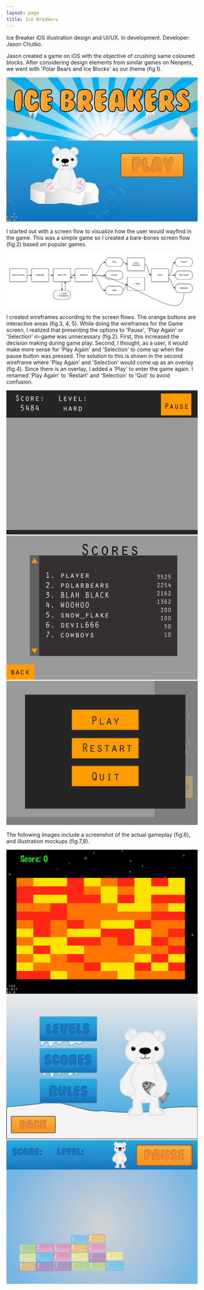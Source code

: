 ```yaml
---
layout: page
title: Ice Breakers
---
```


Ice Breaker iOS illustration design and UI/UX. In development. Developer: Jason Chutko.

Jason created a game on iOS with the objective of crushing same coloured blocks. After
considering design elements from similar games on Neopets, we went with 'Polar Bears and
Ice Blocks' as our theme (fig.1).

![ice breakers](/images/ice-breakers.jpg)

I started out with a screen flow to visualize how the user would wayfind in the game.
This was a simple game so I created a bare-bones screen flow (fig.2) based on popular
games.

![ice breakers](/images/icebreakers_screen_flow.png)

I created wireframes according to the screen flows. The orange buttons are interactive areas (fig.3, 4, 5). While doing the wireframes for the Game screen, I realized that presenting the options to 'Pause', 'Play Again' or 'Selection' in-game was unnecessary (fig.2). First, this increased the decision making during game play. Second, I thought, as a user, it would make more sense for 'Play Again' and 'Selection' to come up when the pause button was pressed. The solution to this is shown in the second wireframe where 'Play Again' and 'Selection' would come up as an overlay (fig.4). Since there is an overlay, I added a 'Play' to enter the game again. I renamed 'Play Again' to 'Restart' and 'Selection' to 'Quit' to avoid confusion.

![ice breakers](/images/wire_game_play_edit.jpg)
![ice breakers](/images/wire_scores.jpg)
![ice breakers](/images/wire_game_end.jpg)

The following images include a screenshot of the actual gameplay (fig.6), and illustration mockups (fig.7,8).


![ice breakers](/images/game_play_actual.png)
![ice breakers](/images/selection_mockup.png)
![ice breakers](/images/game_play_mockup.png)
